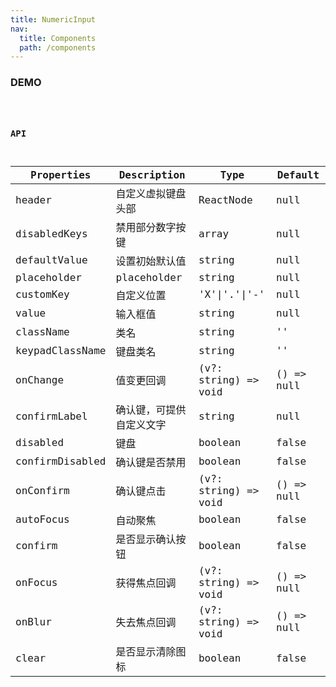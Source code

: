 ```yaml
---
title: NumericInput
nav:
  title: Components
  path: /components
---
```


### DEMO

<code src="./demo/basic.tsx" />

### API

| Properties | Description | Type | Default |
| --- | --- | --- | --- |
| header | 自定义虚拟键盘头部 | ReactNode | null |
| disabledKeys | 禁用部分数字按键 | array | null |
| defaultValue | 设置初始默认值 | string | null |
| placeholder | placeholder | string | null |
| customKey | 自定义位置 | 'X'\|'.'\|'-' | null |
| value | 输入框值 | string | null |
| className | 类名 | string | '' |
| keypadClassName | 键盘类名 | string | '' |
| onChange | 值变更回调 | (v?: string) => void | () => null |
| confirmLabel | 确认键，可提供自定义文字 | string | null |
| disabled | 键盘 | boolean | false |
| confirmDisabled | 确认键是否禁用 | boolean | false |
| onConfirm | 确认键点击 | (v?: string) => void | () => null |
| autoFocus | 自动聚焦 | boolean | false |
| confirm | 是否显示确认按钮 | boolean | false |
| onFocus | 获得焦点回调 | (v?: string) => void | () => null |
| onBlur | 失去焦点回调 | (v?: string) => void | () => null |
| clear | 是否显示清除图标 | boolean | false |
